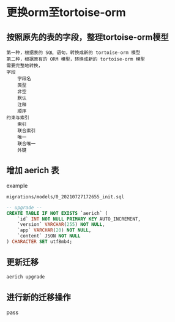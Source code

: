 # 更换orm至tortoise-orm

## 按照原先的表的字段，整理tortoise-orm模型

```text
第一种，根据表的 SQL 语句，转换成新的 tortoise-orm 模型
第二种，根据原有的 ORM 模型，转换成新的 tortoise-orm 模型
需要完整地转换，
字段
    字段名
    类型
    非空
    默认
    注释
    顺序
约束与索引
    索引
    联合索引
    唯一
    联合唯一
    外键
```

## 增加 aerich 表

example

`migrations/models/0_20210727172655_init.sql`

```sql
-- upgrade --
CREATE TABLE IF NOT EXISTS `aerich` (
    `id` INT NOT NULL PRIMARY KEY AUTO_INCREMENT,
    `version` VARCHAR(255) NOT NULL,
    `app` VARCHAR(20) NOT NULL,
    `content` JSON NOT NULL
) CHARACTER SET utf8mb4;

```

## 更新迁移

```bash
aerich upgrade
```

## 进行新的迁移操作

pass
